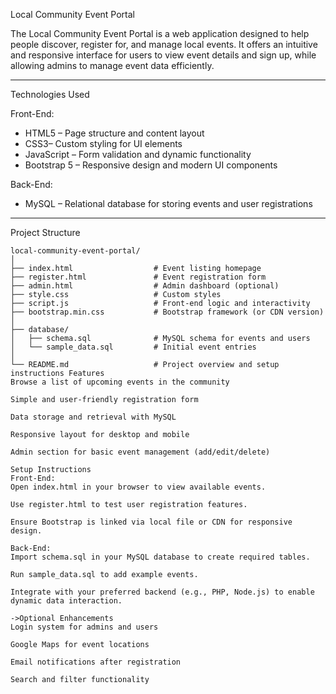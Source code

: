  Local Community Event Portal

The Local Community Event Portal is a web application designed to help people discover, register for, and manage local events. It offers an intuitive and responsive interface for users to view event details and sign up, while allowing admins to manage event data efficiently.

---

 Technologies Used

 Front-End:
- HTML5 – Page structure and content layout
- CSS3– Custom styling for UI elements
- JavaScript – Form validation and dynamic functionality
- Bootstrap 5 – Responsive design and modern UI components

Back-End:
- MySQL – Relational database for storing events and user registrations

---

 Project Structure

```plaintext
local-community-event-portal/
│
├── index.html                  # Event listing homepage
├── register.html               # Event registration form
├── admin.html                  # Admin dashboard (optional)
├── style.css                   # Custom styles
├── script.js                   # Front-end logic and interactivity
├── bootstrap.min.css           # Bootstrap framework (or CDN version)
│
├── database/
│   ├── schema.sql              # MySQL schema for events and users
│   └── sample_data.sql         # Initial event entries
│
└── README.md                   # Project overview and setup instructions Features
Browse a list of upcoming events in the community

Simple and user-friendly registration form

Data storage and retrieval with MySQL

Responsive layout for desktop and mobile

Admin section for basic event management (add/edit/delete)

Setup Instructions
Front-End:
Open index.html in your browser to view available events.

Use register.html to test user registration features.

Ensure Bootstrap is linked via local file or CDN for responsive design.

Back-End:
Import schema.sql in your MySQL database to create required tables.

Run sample_data.sql to add example events.

Integrate with your preferred backend (e.g., PHP, Node.js) to enable dynamic data interaction.

->Optional Enhancements
Login system for admins and users

Google Maps for event locations

Email notifications after registration

Search and filter functionality
